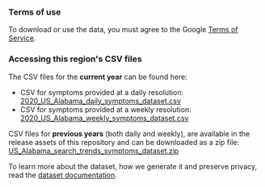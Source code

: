 ### Terms of use
To download or use the data, you must agree to the Google [Terms of Service](https://policies.google.com/terms).

### Accessing this region's CSV files
The CSV files for the **current year** can be found here:
- CSV for symptoms provided at a daily resolution: [2020_US_Alabama_daily_symptoms_dataset.csv](2020_US_Alabama_daily_symptoms_dataset.csv)
- CSV for symptoms provided at a weekly resolution: [2020_US_Alabama_weekly_symptoms_dataset.csv](2020_US_Alabama_weekly_symptoms_dataset.csv)

CSV files for **previous years** (both daily and weekly), are available in the release assets of this repository and can be downloaded as a zip file: [US_Alabama_search_trends_symptoms_dataset.zip](https://github.com/google-research/open-covid-19-data/releases/download/v0.0.2/US_Alabama_search_trends_symptoms_dataset.zip)

To learn more about the dataset, how we generate it and preserve privacy, read the [dataset documentation](../../../../README.md).